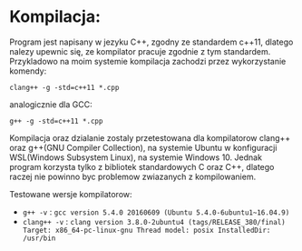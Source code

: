 # Kompilacja:
Program jest napisany w jezyku C++, zgodny ze standardem c++11, dlatego nalezy upewnic się, ze kompilator pracuje zgodnie z tym standardem. Przykladowo na moim systemie kompilacja zachodzi przez wykorzystanie komendy:

`clang++ -g -std=c++11 *.cpp`

analogicznie dla GCC:

`g++ -g -std=c++11 *.cpp`

Kompilacja oraz dzialanie zostaly przetestowana dla kompilatorow clang++ oraz g++(GNU Compiler Collection), na systemie Ubuntu w konfiguracji WSL(Windows Subsystem Linux), na systemie Windows 10. Jednak program korzysta tylko z bibliotek standardowych C oraz C++, dlatego raczej nie powinno byc problemow zwiazanych z kompilowaniem.

Testowane wersje kompilatorow:
* `g++ -v` : `gcc version 5.4.0 20160609 (Ubuntu 5.4.0-6ubuntu1~16.04.9)`
* `clang++ -v` : 
`clang version 3.8.0-2ubuntu4 (tags/RELEASE_380/final)
Target: x86_64-pc-linux-gnu
Thread model: posix
InstalledDir: /usr/bin`

